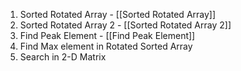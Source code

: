 1. Sorted Rotated Array  - [[Sorted Rotated Array]] 
2. Sorted Rotated Array 2 - [[Sorted Rotated Array 2]] 
3. Find Peak Element - [[Find Peak Element]] 
4. Find Max element in Rotated Sorted Array
5. Search in 2-D Matrix